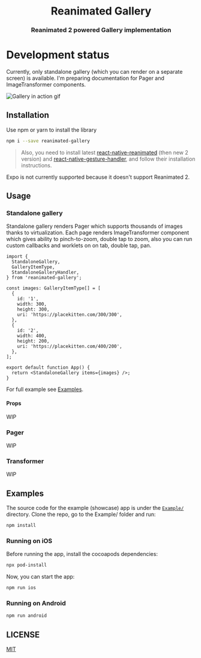 <p align="center">
  <h1 align="center">Reanimated Gallery</h1>
  <h3 align="center"> Reanimated 2 powered Gallery implementation</h3>
</p>

# Development status

Currently, only standalone gallery (which you can render on a separate screen) is available. I'm preparing documentation for Pager and ImageTransformer components.

![Gallery in action gif](gifs/promo.gif)

## Installation

Use npm or yarn to install the library

```bash
npm i --save reanimated-gallery
```

> Also, you need to install latest [react-native-reanimated](https://github.com/software-mansion/react-native-reanimated) (then new 2 version) and [react-native-gesture-handler](https://github.com/software-mansion/react-native-gesture-handler), and follow their installation instructions.

Expo is not currently supported because it doesn't support Reanimated 2.

## Usage

### Standalone gallery

Standalone gallery renders Pager which supports thousands of images thanks to virtualization. Each page renders ImageTransformer component which gives ability to pinch-to-zoom, double tap to zoom, also you can run custom callbacks and worklets on on tab, double tap, pan.

```tsx
import {
  StandaloneGallery,
  GalleryItemType,
  StandaloneGalleryHandler,
} from 'reanimated-gallery';

const images: GalleryItemType[] = [
  {
    id: '1',
    width: 300,
    height: 300,
    uri: 'https://placekitten.com/300/300',
  },
  {
    id: '2',
    width: 400,
    height: 200,
    uri: 'https://placekitten.com/400/200',
  },
];

export default function App() {
  return <StandaloneGallery items={images} />;
}

```

For full example see [Examples](#examples).

#### Props

WIP

### Pager

WIP

### Transformer

WIP

## Examples

The source code for the example (showcase) app is under the [`Example/`](https://github.com/terrysahaidak/reanimated-gallery/blob/master/Example/) directory.
Clone the repo, go to the Example/ folder and run:

```bash
npm install
```

### Running on iOS

Before running the app, install the cocoapods dependencies:

```bash
npx pod-install
```

Now, you can start the app:

```bash
npm run ios
```

### Running on Android

```bash
npm run android
```

## LICENSE

[MIT](LICENSE)
